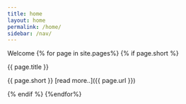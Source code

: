 ```yaml
---
title: home
layout: home
permalink: /home/
sidebar: /nav/
---
```


Welcome
{% for page in  site.pages%}
{% if page.short %}

{{ page.title }}

{{ page.short }}   [read more..]({{ page.url }})

{% endif %}
{%endfor%}